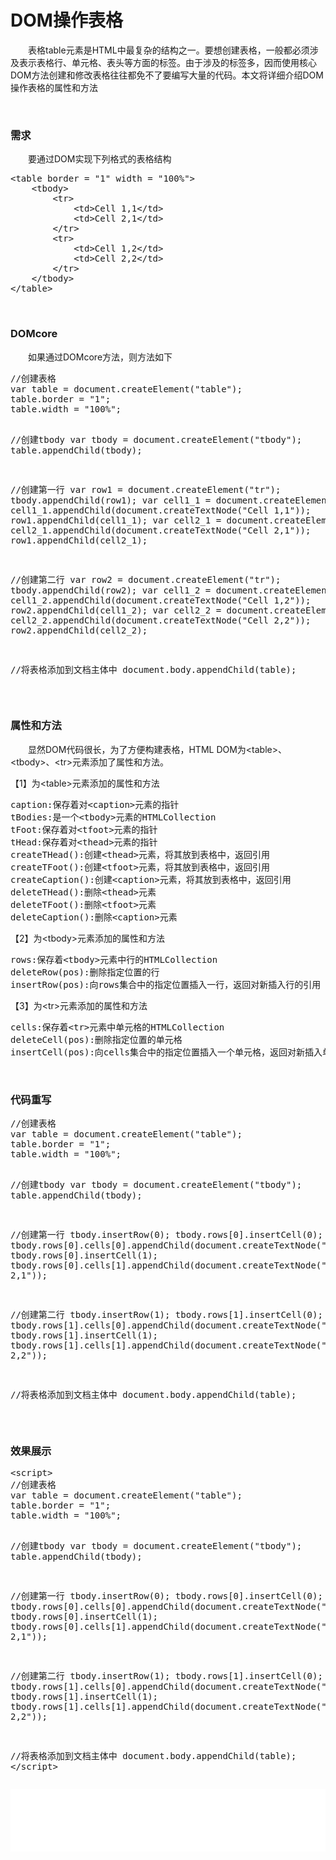 # DOM操作表格

　　表格table元素是HTML中最复杂的结构之一。要想创建表格，一般都必须涉及表示表格行、单元格、表头等方面的标签。由于涉及的标签多，因而使用核心DOM方法创建和修改表格往往都免不了要编写大量的代码。本文将详细介绍DOM操作表格的属性和方法

&nbsp;

### 需求

　　要通过DOM实现下列格式的表格结构

<div class="cnblogs_code">
<pre>&lt;table border = "1" width = "100%"&gt;
    &lt;tbody&gt;
        &lt;tr&gt;
            &lt;td&gt;Cell 1,1&lt;/td&gt;
            &lt;td&gt;Cell 2,1&lt;/td&gt;
        &lt;/tr&gt;
        &lt;tr&gt;
            &lt;td&gt;Cell 1,2&lt;/td&gt;
            &lt;td&gt;Cell 2,2&lt;/td&gt;
        &lt;/tr&gt;        
    &lt;/tbody&gt;
&lt;/table&gt;</pre>
</div>

&nbsp;

### DOMcore

　　如果通过DOMcore方法，则方法如下

<div class="cnblogs_code">
<pre>//创建表格
var table = document.createElement("table");
table.border = "1";
table.width = "100%";

//创建tbody
var tbody = document.createElement("tbody");
table.appendChild(tbody);

//创建第一行
var row1 = document.createElement("tr");
tbody.appendChild(row1);
var cell1_1 = document.createElement("td");
cell1_1.appendChild(document.createTextNode("Cell 1,1"));
row1.appendChild(cell1_1);
var cell2_1 = document.createElement("td");
cell2_1.appendChild(document.createTextNode("Cell 2,1"));
row1.appendChild(cell2_1);

//创建第二行
var row2 = document.createElement("tr");
tbody.appendChild(row2);
var cell1_2 = document.createElement("td");
cell1_2.appendChild(document.createTextNode("Cell 1,2"));
row2.appendChild(cell1_2);
var cell2_2 = document.createElement("td");
cell2_2.appendChild(document.createTextNode("Cell 2,2"));
row2.appendChild(cell2_2);

//将表格添加到文档主体中
document.body.appendChild(table);</pre>
</div>

&nbsp;

### 属性和方法

　　显然DOM代码很长，为了方便构建表格，HTML DOM为&lt;table&gt;、&lt;tbody&gt;、&lt;tr&gt;元素添加了属性和方法。

【1】为&lt;table&gt;元素添加的属性和方法

<div class="cnblogs_code">
<pre>caption:保存着对&lt;caption&gt;元素的指针
tBodies:是一个&lt;tbody&gt;元素的HTMLCollection
tFoot:保存着对&lt;tfoot&gt;元素的指针
tHead:保存着对&lt;thead&gt;元素的指针
createTHead():创建&lt;thead&gt;元素，将其放到表格中，返回引用
createTFoot():创建&lt;tfoot&gt;元素，将其放到表格中，返回引用
createCaption():创建&lt;caption&gt;元素，将其放到表格中，返回引用
deleteTHead():删除&lt;thead&gt;元素
deleteTFoot():删除&lt;tfoot&gt;元素
deleteCaption():删除&lt;caption&gt;元素</pre>
</div>

【2】为&lt;tbody&gt;元素添加的属性和方法

<div class="cnblogs_code">
<pre>rows:保存着&lt;tbody&gt;元素中行的HTMLCollection
deleteRow(pos):删除指定位置的行
insertRow(pos):向rows集合中的指定位置插入一行，返回对新插入行的引用</pre>
</div>

【3】为&lt;tr&gt;元素添加的属性和方法

<div class="cnblogs_code">
<pre>cells:保存着&lt;tr&gt;元素中单元格的HTMLCollection
deleteCell(pos):删除指定位置的单元格
insertCell(pos):向cells集合中的指定位置插入一个单元格，返回对新插入单元格的引用</pre>
</div>

&nbsp;

### 代码重写

<div class="cnblogs_code">
<pre>//创建表格
var table = document.createElement("table");
table.border = "1";
table.width = "100%";

//创建tbody
var tbody = document.createElement("tbody");
table.appendChild(tbody);

//创建第一行
tbody.insertRow(0);
tbody.rows[0].insertCell(0);
tbody.rows[0].cells[0].appendChild(document.createTextNode("Cell 1,1"));
tbody.rows[0].insertCell(1);
tbody.rows[0].cells[1].appendChild(document.createTextNode("Cell 2,1"));

//创建第二行
tbody.insertRow(1);
tbody.rows[1].insertCell(0);
tbody.rows[1].cells[0].appendChild(document.createTextNode("Cell 1,2"));
tbody.rows[1].insertCell(1);
tbody.rows[1].cells[1].appendChild(document.createTextNode("Cell 2,2"));

//将表格添加到文档主体中
document.body.appendChild(table);</pre>
</div>

&nbsp;

### 效果展示

<div class="cnblogs_code">
<pre>&lt;script&gt;
//创建表格
var table = document.createElement("table");
table.border = "1";
table.width = "100%";

//创建tbody
var tbody = document.createElement("tbody");
table.appendChild(tbody);

//创建第一行
tbody.insertRow(0);
tbody.rows[0].insertCell(0);
tbody.rows[0].cells[0].appendChild(document.createTextNode("Cell 1,1"));
tbody.rows[0].insertCell(1);
tbody.rows[0].cells[1].appendChild(document.createTextNode("Cell 2,1"));

//创建第二行
tbody.insertRow(1);
tbody.rows[1].insertCell(0);
tbody.rows[1].cells[0].appendChild(document.createTextNode("Cell 1,2"));
tbody.rows[1].insertCell(1);
tbody.rows[1].cells[1].appendChild(document.createTextNode("Cell 2,2"));

//将表格添加到文档主体中
document.body.appendChild(table);
&lt;/script&gt;</pre>
</div>

<iframe style="width: 100%; height: 100px;" src="{{book.demo}}/html/table/t88.html" frameborder="0" width="320" height="240"></iframe>

